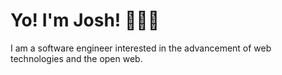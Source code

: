 # Yo! I'm Josh! 🙋🏾‍♂️

I am a software engineer interested in the advancement of web technologies and the open web.
